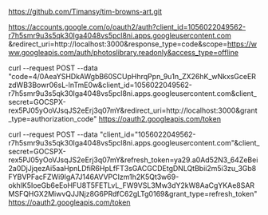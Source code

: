 https://github.com/Timansy/tim-browns-art.git

https://accounts.google.com/o/oauth2/auth?client_id=1056022049562-r7h5smr9u3s5qk30lga4048vs5pcl8ni.apps.googleusercontent.com
&redirect_uri=http://localhost:3000&response_type=code&scope=https://www.googleapis.com/auth/photoslibrary.readonly&access_type=offline

curl --request POST --data "code=4/0AeaYSHDkAWgbB60SCUpHhrqPpn_9u1n_ZX26hK_wNkxsGceERzdWB3Bowr06sL-lnTmE0w&client_id=1056022049562-r7h5smr9u3s5qk30lga4048vs5pcl8ni.apps.googleusercontent.com&client_secret=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&redirect_uri=http://localhost:3000&grant_type=authorization_code" https://oauth2.googleapis.com/token

curl --request POST --data "client_id="1056022049562-r7h5smr9u3s5qk30lga4048vs5pcl8ni.apps.googleusercontent.com"&client_secret=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&refresh_token=ya29.a0Ad52N3_64ZeBei2a0DjJjqezAi5aaHpnLDfiR6HpLfFT3sGACGCDEtgDNLQtBbii2m5i3zu_3Gb8FYBVPFacFZWi9lgA7J146AVVPCIzm1h2K5Qt3w69-okhlK5IoeGb6eEoHFU8T5FETLvL_FW9VSL3Mw3dY2kW8AaCgYKAe8SARMSFQHGX2MiwvQJJNjz8G6PRdfC62gLTg0169&grant_type=refresh_token" https://oauth2.googleapis.com/token